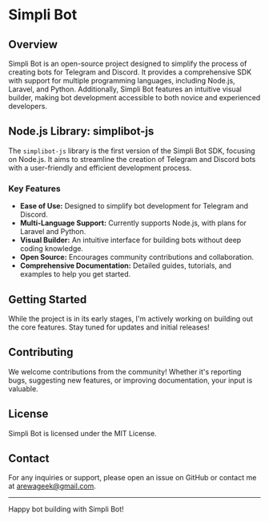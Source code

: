 # Simpli Bot

## Overview

Simpli Bot is an open-source project designed to simplify the process of creating bots for Telegram and Discord. It provides a comprehensive SDK with support for multiple programming languages, including Node.js, Laravel, and Python. Additionally, Simpli Bot features an intuitive visual builder, making bot development accessible to both novice and experienced developers.

## Node.js Library: simplibot-js

The `simplibot-js` library is the first version of the Simpli Bot SDK, focusing on Node.js. It aims to streamline the creation of Telegram and Discord bots with a user-friendly and efficient development process.

### Key Features

- **Ease of Use:** Designed to simplify bot development for Telegram and Discord.
- **Multi-Language Support:** Currently supports Node.js, with plans for Laravel and Python.
- **Visual Builder:** An intuitive interface for building bots without deep coding knowledge.
- **Open Source:** Encourages community contributions and collaboration.
- **Comprehensive Documentation:** Detailed guides, tutorials, and examples to help you get started.

## Getting Started

While the project is in its early stages, I'm actively working on building out the core features. Stay tuned for updates and initial releases!

## Contributing

We welcome contributions from the community! Whether it's reporting bugs, suggesting new features, or improving documentation, your input is valuable.

## License

Simpli Bot is licensed under the MIT License.

## Contact

For any inquiries or support, please open an issue on GitHub or contact me at [arewageek@gmail.com](mailto:arewageek@gmail.com).

---

Happy bot building with Simpli Bot!
